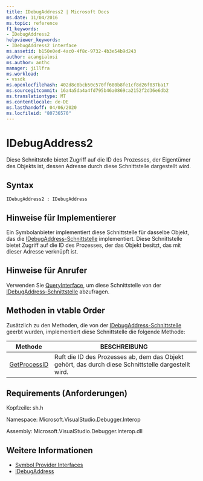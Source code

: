 ```yaml
---
title: IDebugAddress2 | Microsoft Docs
ms.date: 11/04/2016
ms.topic: reference
f1_keywords:
- IDebugAddress2
helpviewer_keywords:
- IDebugAddress2 interface
ms.assetid: b150e0ed-4ac0-4f8c-9732-4b3e54b9d243
author: acangialosi
ms.author: anthc
manager: jillfra
ms.workload:
- vssdk
ms.openlocfilehash: 402d8c8bcb50c570ff680b8fe1cf8d26f037ba17
ms.sourcegitcommit: 16a4a5da4a4fd795b46a0869ca2152f2d36e6db2
ms.translationtype: MT
ms.contentlocale: de-DE
ms.lasthandoff: 04/06/2020
ms.locfileid: "80736570"
---
```

# <a name="idebugaddress2"></a>IDebugAddress2
Diese Schnittstelle bietet Zugriff auf die ID des Prozesses, der Eigentümer des Objekts ist, dessen Adresse durch diese Schnittstelle dargestellt wird.

## <a name="syntax"></a>Syntax

```
IDebugAddress2 : IDebugAddress
```

## <a name="notes-for-implementers"></a>Hinweise für Implementierer
 Ein Symbolanbieter implementiert diese Schnittstelle für dasselbe Objekt, das die [IDebugAddress-Schnittstelle](../../../extensibility/debugger/reference/idebugaddress.md) implementiert. Diese Schnittstelle bietet Zugriff auf die ID des Prozesses, der das Objekt besitzt, das mit dieser Adresse verknüpft ist.

## <a name="notes-for-callers"></a>Hinweise für Anrufer
 Verwenden Sie [QueryInterface,](/cpp/atl/queryinterface) um diese Schnittstelle von der [IDebugAddress-Schnittstelle](../../../extensibility/debugger/reference/idebugaddress.md) abzufragen.

## <a name="methods-in-vtable-order"></a>Methoden in vtable Order
 Zusätzlich zu den Methoden, die von der [IDebugAddress-Schnittstelle](../../../extensibility/debugger/reference/idebugaddress.md) geerbt wurden, implementiert diese Schnittstelle die folgende Methode:

|Methode|BESCHREIBUNG|
|------------|-----------------|
|[GetProcessID](../../../extensibility/debugger/reference/idebugaddress2-getprocessid.md)|Ruft die ID des Prozesses ab, dem das Objekt gehört, das durch diese Schnittstelle dargestellt wird.|

## <a name="requirements"></a>Requirements (Anforderungen)
 Kopfzeile: sh.h

 Namespace: Microsoft.VisualStudio.Debugger.Interop

 Assembly: Microsoft.VisualStudio.Debugger.Interop.dll

## <a name="see-also"></a>Weitere Informationen
- [Symbol Provider Interfaces](../../../extensibility/debugger/reference/symbol-provider-interfaces.md)
- [IDebugAddress](../../../extensibility/debugger/reference/idebugaddress.md)
